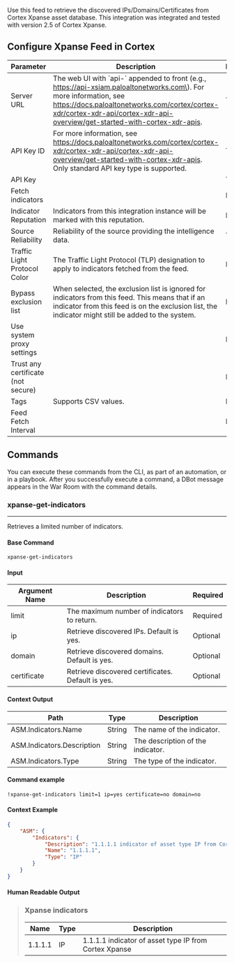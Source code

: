 Use this feed to retrieve the discovered IPs/Domains/Certificates from Cortex Xpanse asset database.
This integration was integrated and tested with version 2.5 of Cortex Xpanse.

## Configure Xpanse Feed in Cortex


| **Parameter** | **Description** | **Required** |
| --- | --- | --- |
| Server URL | The web UI with \`api-\` appended to front \(e.g., <https://api-xsiam.paloaltonetworks.com\>). For more information, see <https://docs.paloaltonetworks.com/cortex/cortex-xdr/cortex-xdr-api/cortex-xdr-api-overview/get-started-with-cortex-xdr-apis>. | True |
| API Key ID | For more information, see <https://docs.paloaltonetworks.com/cortex/cortex-xdr/cortex-xdr-api/cortex-xdr-api-overview/get-started-with-cortex-xdr-apis>.  Only standard API key type is supported. | True |
| API Key |  | True |
| Fetch indicators |  | False |
| Indicator Reputation | Indicators from this integration instance will be marked with this reputation. | False |
| Source Reliability | Reliability of the source providing the intelligence data. | True |
| Traffic Light Protocol Color | The Traffic Light Protocol \(TLP\) designation to apply to indicators fetched from the feed. | False |
| Bypass exclusion list | When selected, the exclusion list is ignored for indicators from this feed. This means that if an indicator from this feed is on the exclusion list, the indicator might still be added to the system. | False |
| Use system proxy settings |  | False |
| Trust any certificate (not secure) |  | False |
| Tags | Supports CSV values. | False |
| Feed Fetch Interval |  | False |


## Commands

You can execute these commands from the CLI, as part of an automation, or in a playbook.
After you successfully execute a command, a DBot message appears in the War Room with the command details.

### xpanse-get-indicators

***
Retrieves a limited number of indicators.

#### Base Command

`xpanse-get-indicators`

#### Input

| **Argument Name** | **Description** | **Required** |
| --- | --- | --- |
| limit | The maximum number of indicators to return. | Required | 
| ip | Retrieve discovered IPs. Default is yes. | Optional | 
| domain | Retrieve discovered domains. Default is yes. | Optional | 
| certificate | Retrieve discovered certificates. Default is yes. | Optional | 

#### Context Output

| **Path** | **Type** | **Description** |
| --- | --- | --- |
| ASM.Indicators.Name | String | The name of the indicator. | 
| ASM.Indicators.Description | String | The description of the indicator. | 
| ASM.Indicators.Type | String | The type of the indicator. | 

#### Command example

```!xpanse-get-indicators limit=1 ip=yes certificate=no domain=no```

#### Context Example

```json
{
    "ASM": {
        "Indicators": {
            "Description": "1.1.1.1 indicator of asset type IP from Cortex Xpanse",
            "Name": "1.1.1.1",
            "Type": "IP"
        }
    }
}
```

#### Human Readable Output

>### Xpanse indicators
>
>|Name|Type|Description|
>|---|---|---|
>| 1.1.1.1 | IP | 1.1.1.1 indicator of asset type IP from Cortex Xpanse |
